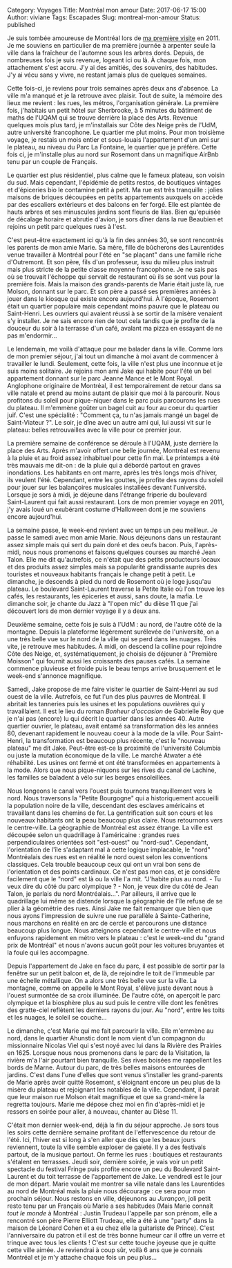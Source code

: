 Category: Voyages
Title: Montréal mon amour
Date: 2017-06-17 15:00
Author: viviane
Tags: Escapades
Slug: montreal-mon-amour
Status: published

Je suis tombée amoureuse de Montréal lors de [ma première visite](http://www.viviane-voyages.com/tag/montreal-et-quebec.html) en 2011. Je me souviens en particulier de ma première journée à arpenter seule la ville dans la fraîcheur de l'automne sous les arbres dorés. Depuis, de nombreuses fois je suis revenue, logeant ici ou là. À chaque fois, mon attachement s'est accru. J'y ai des amitiés, des souvenirs, des habitudes. J'y ai vécu sans y vivre, ne restant jamais plus de quelques semaines. 

Cette fois-ci, je reviens pour trois semaines après deux ans d'absence. La ville m'a manqué et je la retrouve avec plaisir. Tout de suite, la mémoire des lieux me revient : les rues, les métros, l'organisation générale. La première fois, j'habitais un petit hôtel sur Sherbrooke, à 5 minutes du bâtiment de maths de l'UQAM qui se trouve derrière la place des Arts. Revenue quelques mois plus tard, je m'installais sur Côte des Neige près de l'UdM, autre université francophone. Le quartier me plut moins. Pour mon troisième voyage, je restais un mois entier et sous-louais l'appartement d'un ami sur le plateau, au niveau du Parc La Fontaine, le quartier que je préfère. Cette fois ci, je m'installe plus au nord sur Rosemont dans un magnifique AirBnb tenu par un couple de Français.

Le quartier est plus résidentiel, plus calme que le fameux plateau, son voisin du sud. Mais cependant, l'épidémie de petits restos, de boutiques vintages et d'épiceries bio le contamine petit à petit. Ma rue est très tranquille : jolies maisons de briques découpées en petits appartements auxquels on accède par des escaliers extérieurs et des balcons en fer forgé. Elle est plantée de hauts arbres et ses minuscules  jardins sont fleuris de lilas. Bien qu'epuisée de décalage horaire et abrutie d'avion, je sors dîner dans la rue Beaubien et rejoins un petit parc quelques rues à l'est. 

C'est peut-être exactement ici qu'à la fin des années 30, se sont rencontrés les parents de mon amie Marie. Sa mère, fille de bûcherons des Laurentides venue travailler à Montréal pour l'été en "se plaçant" dans une famille riche d'Outremont. Et son père, fils d'un professeur, issu du milieu plus instruit mais plus stricte de la petite classe moyenne francophone. Je ne sais pas où se trouvait l'échoppe qui servait de restaurant où ils se sont vus pour la première fois. Mais la maison des grands-parents de Marie était juste là, rue Molson, donnant sur le parc. Et son père a passé ses premières années à jouer dans le kiosque qui existe encore aujourd'hui. À l'époque, Rosemont était un quartier populaire mais cependant moins pauvre que le plateau ou Saint-Henri. Les ouvriers qui avaient réussi à se sortir de la misère venaient s'y installer. Je ne sais encore rien de tout cela tandis que je profite de la douceur du soir à la terrasse d'un café, avalant ma pizza en essayant de ne pas m'endormir...

Le lendemain, me voilà d'attaque pour me balader dans la ville. Comme lors de mon premier séjour, j'ai tout un dimanche à moi avant de commencer à travailler le lundi. Seulement, cette fois, la ville n'est plus une inconnue et je suis moins solitaire. Je rejoins mon ami Jake qui habite pour l'été un bel appartement donnant sur le parc Jeanne Mance et le Mont Royal. Anglophone originaire de Montréal, il est temporairement de retour dans sa ville natale et prend au moins autant de plaisir que moi à la parcourir. Nous profitons du soleil pour pique-niquer dans le parc puis parcourons les rues du plateau. Il m'emmène goûter un bagel cuit au four au coeur du quartier juif. C'est une spécialité : "Comment ça, tu n'as jamais mangé un bagel de Saint-Viateur ?". Le soir, je dîne avec un autre ami qui, lui aussi vit sur le plateau: belles retrouvailles avec la ville pour ce premier jour.

La première semaine de conférence se déroule à l'UQAM, juste derrière la place des Arts. Après m'avoir offert une belle journée, Montréal est revenu à la pluie et au froid assez inhabituel pour cette fin mai. Le printemps a été très mauvais me dit-on : de la pluie qui a débordé partout en graves inondations. Les habitants en ont marre, après les très longs mois d'hiver, ils veulent l'été. Cependant, entre les gouttes, je profite des rayons du soleil pour jouer sur les balançoires musicales installées devant l'université. Lorsque je sors à midi, je déjeune dans l'étrange friperie du boulevard Saint-Laurent qui fait aussi restaurant. Lors de mon premier voyage en 2011, j'y avais loué un exubérant costume d'Halloween dont je me souviens encore aujourd'hui.

La semaine passe, le week-end revient avec un temps un peu meilleur. Je passe le samedi avec mon amie Marie. Nous déjeunons dans un restaurant assez simple mais qui sert du pain doré et des oeufs bacon. Puis, l'après-midi, nous nous promenons et faisons quelques courses au marché Jean Talon. Elle me dit qu'autrefois, ce n'était que des petits producteurs locaux et des produits assez simples mais sa popularité grandissante auprès des touristes et nouveaux habitants français le change petit à petit. Le dimanche, je descends à pied du nord de Rosemont où je loge jusqu'au plateau. Le boulevard Saint-Laurent traverse la Petite Italie où l'on trouve les cafés, les restaurants, les épiceries et aussi, sans doute, la mafia. Le dimanche soir, je chante du Jazz à "l'open mic" du dièse 11 que j'ai découvert lors de mon dernier voyage il y a deux ans.

Deuxième semaine, cette fois je suis à l'UdM : au nord, de l'autre côté de la montagne. Depuis la plateforme légèrement surélevée de l'université, on a une très belle vue sur le nord de la ville qui se perd dans les nuages. Très vite, je retrouve mes habitudes. À midi, on descend la colline pour rejoindre Côte des Neige, et, systématiquement, je choisis de déjeuner à "Première Moisson" qui fournit aussi les croissants des pauses cafés. La semaine commence pluvieuse et froide puis le beau temps arrive brusquement et le week-end s'annonce magnifique.

Samedi, Jake propose de me faire visiter le quartier de Saint-Henri au sud ouest de la ville. Autrefois, ce fut l'un des plus pauvres de Montréal. Il abritait les tanneries puis les usines et les populations ouvrières qui y travaillaient. Il est le lieu du roman *Bonheur d'occasion* de Gabrielle Roy que je n'ai pas (encore) lu qui décrit le quartier dans les années 40. Autre quartier ouvrier, le plateau, avait entamé sa transformation dès les années 80, devenant rapidement le nouveau coeur à la mode de la ville. Pour Saint-Henri, la transformation est beaucoup plus récente, c'est le "nouveau plateau" me dit Jake. Peut-être est-ce la proximité de l'université Columbia ou juste la mutation économique de la ville. Le marché Atwater a été réhabilité. Les usines ont fermé et ont été transformées en appartements à la mode. Alors que nous pique-niquons sur les rives du canal de Lachine, les familles se baladent à vélo sur les berges ensoleillées. 

Nous longeons le canal vers l'ouest puis tournons tranquillement vers le nord. Nous traversons la "Petite Bourgogne" qui a historiquement accueilli la population noire de la ville, descendant des esclaves américains et travaillant dans les chemins de fer. La gentrification suit son cours et les nouveaux habitants ont la peau beaucoup plus claire. Nous retournons vers le centre-ville. La géographie de Montréal est assez étrange. La ville est découpée selon un quadrillage à l'américaine : grandes rues perpendiculaires orientées soit "est-ouest" ou "nord-sud". Cependant, l'orientation de l'île s'adaptant mal à cette logique implacable, le "nord" Montréalais des rues est en réalité le nord ouest selon les conventions classiques. Cela trouble beaucoup ceux qui ont un vrai bon sens de l'orientation et des points cardinaux. Ce n'est pas mon cas, et je considère facilement que le "nord" est là ou la ville l'a mit. "J'habite plus au nord. - Tu veux dire du côté du parc olympique ? - Non, je veux dire du côté de Jean Talon, je parlais du nord Montréalais…". Par ailleurs, il arrive que le quadrillage lui même se distende lorsque la géographie de l'île refuse de se plier à la géométrie des rues. Ainsi Jake me fait remarquer que bien que nous ayons l'impression de suivre une rue parallèle à Sainte-Catherine, nous marchons en réalité en arc de cercle et parcourons une distance beaucoup plus longue. Nous atteignons cependant le centre-ville et nous enfuyons rapidement en métro vers le plateau : c'est le week-end du "grand prix de Montréal" et nous n'avons aucun goût pour les voitures bruyantes et la foule qui les accompagne.

Depuis l'appartement de Jake en face du parc, il est possible de sortir par la fenêtre sur un petit balcon et, de là, de rejoindre le toit de l'immeuble par une échelle métallique. On a alors une très belle vue sur la ville. La montagne, comme on appelle le Mont Royal, s'élève juste devant nous à l'ouest surmontée de sa croix illuminée. De l'autre côté, on aperçoit le parc olympique et la biosphère plus au sud puis le centre ville dont les fenêtres des gratte-ciel reflètent les derniers rayons du jour. Au "nord", entre les toits et les nuages, le soleil se couche…

Le dimanche, c'est Marie qui me fait parcourir la ville. Elle m'emmène au nord, dans le quartier Ahunstic dont le nom vient d'un compagnon du missionnaire Nicolas Viel qui s'est noyé avec lui dans la Rivière des Prairies en 1625. Lorsque nous nous promenons dans le parc de la Visitation, la rivière m'a l'air pourtant bien tranquille. Ses rives boisées me rappellent les bords de Marne. Autour du parc, de très belles maisons entourées de jardins. C'est dans l'une d'elles que sont venus s'installer les grand-parents de Marie après avoir quitté Rosemont, s'éloignant encore un peu plus de la misère du plateau et rejoignant les notables de la ville. Cependant, il parait que leur maison rue Molson était magnifique et que sa grand-mère la regretta toujours. Marie me dépose chez moi en fin d'après-midi et je ressors en soirée pour aller, à nouveau, chanter au Dièse 11.

C'était mon dernier week-end, déjà la fin du séjour approche. Je sors tous les soirs cette dernière semaine profitant de l'effervescence du retour de l'été. Ici, l'hiver est si long à s'en aller que dès que les beaux jours reviennent, toute la ville semble exploser de gaieté. Il y a des festivals partout, de la musique partout. On ferme les rues : boutiques et restaurants s'étalent en terrasses. Jeudi soir, dernière soirée, je vais voir un petit spectacle du festival Fringe puis profite encore un peu du Boulevard Saint-Laurent et du toit terrasse de l'appartement de Jake. Le vendredi est le jour de mon départ. Marie voulait me montrer sa ville natale dans les Laurentides au nord de Montréal mais la pluie nous décourage : ce sera pour mon prochain séjour. Nous restons en ville, déjeunons au *Jurançon*, joli petit resto tenu par un Français où Marie a ses habitudes (Mais Marie connaît *tout le monde* à Montréal : Justin Trudeau l'appelle par son prénom, elle a rencontré son père Pierre Elliott Trudeau, elle a été à une "party" dans la maison de Léonard Cohen et a eu chez elle la guitariste de Prince). C'est l'anniversaire du patron et il est de très bonne humeur car il offre un verre et trinque avec tous les clients ! C'est sur cette touche joyeuse que je quitte cette ville aimée. Je reviendrai à coup sûr, voilà 6 ans que je connais Montréal et je m'y attache chaque fois un peu plus...
